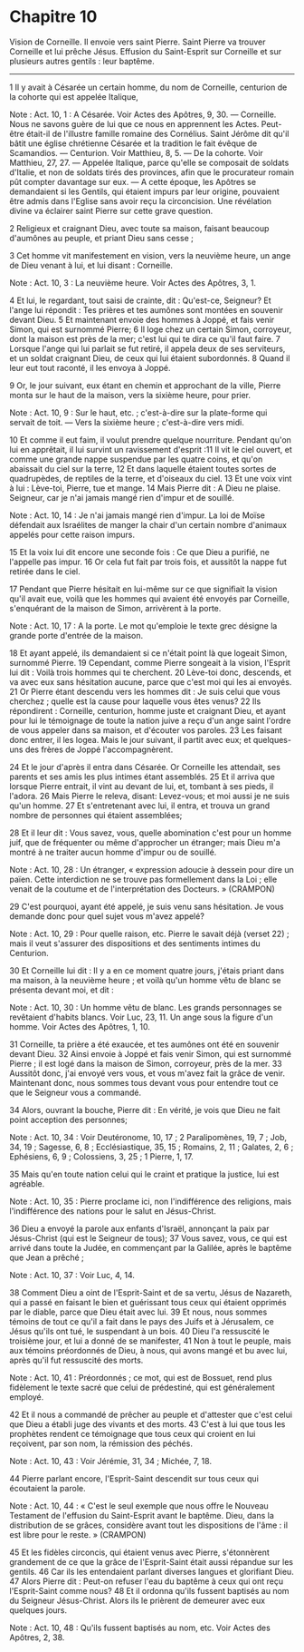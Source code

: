 # Chapitre 10

Vision de Corneille.
Il envoie vers saint Pierre.
Saint Pierre va trouver Corneille et lui prêche Jésus.
Effusion du Saint-Esprit sur Corneille et sur plusieurs autres gentils : leur baptême.

***

1 Il y avait à Césarée un certain homme, du nom de Corneille, centurion de la cohorte qui est appelée Italique,

<span class="bible-note">Note : </span> Act. 10, 1 : A Césarée. Voir Actes des Apôtres, 9, 30. ― Corneille. Nous ne savons guère de lui que ce nous en apprennent les Actes. Peut-être était-il de l'illustre famille romaine des Cornélius. Saint Jérôme dit qu'il bâtit une église chrétienne Césarée et la tradition le fait évêque de Scamandios. ― Centurion. Voir Matthieu, 8, 5. ― De la cohorte. Voir Matthieu, 27, 27. ― Appelée Italique, parce qu'elle se composait de soldats d'Italie, et non de soldats tirés des provinces, afin que le procurateur romain pût compter davantage sur eux. ― A cette époque, les Apôtres se demandaient si les Gentils, qui étaient impurs par leur origine, pouvaient être admis dans l'Eglise sans avoir reçu la circoncision. Une révélation divine va éclairer saint Pierre sur cette grave question.

2 Religieux et craignant Dieu, avec toute sa maison, faisant beaucoup d'aumônes au peuple, et priant Dieu sans cesse ;


3 Cet homme vit manifestement en vision, vers la neuvième heure, un ange de Dieu venant à lui, et lui disant : Corneille.

<span class="bible-note">Note : </span> Act. 10, 3 : La neuvième heure. Voir Actes des Apôtres, 3, 1.

4 Et lui, le regardant, tout saisi de crainte, dit : Qu'est-ce, Seigneur? Et l'ange lui répondit : Tes prières et tes aumônes sont montées en souvenir devant Dieu. 5 Et maintenant envoie des hommes à Joppé, et fais venir Simon, qui est surnommé Pierre; 6 Il loge chez un certain Simon, corroyeur, dont la maison est près de la mer; c'est lui qui te dira ce qu'il faut faire. 7 Lorsque l'ange qui lui parlait se fut retiré, il appela deux de ses serviteurs, et un soldat craignant Dieu, de ceux qui lui étaient subordonnés. 8 Quand il leur eut tout raconté, il les envoya à Joppé.


9 Or, le jour suivant, eux étant en chemin et approchant de la ville, Pierre monta sur le haut de la maison, vers la sixième heure, pour prier.

<span class="bible-note">Note : </span> Act. 10, 9 : Sur le haut, etc. ; c'est-à-dire sur la plate-forme qui servait de toit. ― Vers la sixième heure ; c'est-à-dire vers midi.

10 Et comme il eut faim, il voulut prendre quelque nourriture. Pendant qu'on lui en apprêtait, il lui survint un ravissement d'esprit :11 Il vit le ciel ouvert, et comme une grande nappe suspendue par les quatre coins, et qu'on abaissait du ciel sur la terre, 12 Et dans laquelle étaient toutes sortes de quadrupèdes, de reptiles de la terre, et d'oiseaux du ciel. 13 Et une voix vint à lui : Lève-toi, Pierre, tue et mange. 14 Mais Pierre dit : A Dieu ne plaise. Seigneur, car je n'ai jamais mangé rien d'impur et de souillé.

<span class="bible-note">Note : </span> Act. 10, 14 : Je n'ai jamais mangé rien d'impur. La loi de Moïse défendait aux Israélites de manger la chair d'un certain nombre d'animaux appelés pour cette raison impurs.

15 Et la voix lui dit encore une seconde fois : Ce que Dieu a purifié, ne l'appelle pas impur. 16 Or cela fut fait par trois fois, et aussitôt la nappe fut retirée dans le ciel.


17 Pendant que Pierre hésitait en lui-même sur ce que signifiait la vision qu'il avait eue, voilà que les hommes qui avaient été envoyés par Corneille, s'enquérant de la maison de Simon, arrivèrent à la porte.

<span class="bible-note">Note : </span> Act. 10, 17 : A la porte. Le mot qu'emploie le texte grec désigne la grande porte d'entrée de la maison.

18 Et ayant appelé, ils demandaient si ce n'était point là que logeait Simon, surnommé Pierre. 19 Cependant, comme Pierre songeait à la vision, l'Esprit lui dit : Voilà trois hommes qui te cherchent. 20 Lève-toi donc, descends, et va avec eux sans hésitation aucune, parce que c'est moi qui les ai envoyés. 21 Or Pierre étant descendu vers les hommes dit : Je suis celui que vous cherchez ; quelle est la cause pour laquelle vous êtes venus? 22 Ils répondirent : Corneille, centurion, homme juste et craignant Dieu, et ayant pour lui le témoignage de toute la nation juive a reçu d'un ange saint l'ordre de vous appeler dans sa maison, et d'écouter vos paroles. 23 Les faisant donc entrer, il les logea. Mais le jour suivant, il partit avec eux; et quelques-uns des frères de Joppé l'accompagnèrent.


24 Et le jour d'après il entra dans Césarée. Or Corneille les attendait, ses parents et ses amis les plus intimes étant assemblés. 25 Et il arriva que lorsque Pierre entrait, il vint au devant de lui, et, tombant à ses pieds, il l'adora. 26 Mais Pierre le releva, disant: Levez-vous; et moi aussi je ne suis qu'un homme. 27 Et s'entretenant avec lui, il entra, et trouva un grand nombre de personnes qui étaient assemblées;


28 Et il leur dit : Vous savez, vous, quelle abomination c'est pour un homme juif, que de fréquenter ou même d'approcher un étranger; mais Dieu m'a montré à ne traiter aucun homme d'impur ou de souillé.

<span class="bible-note">Note : </span> Act. 10, 28 : Un étranger, « expression adoucie à dessein pour dire un païen. Cette interdiction ne se trouve pas formellement dans la Loi ; elle venait de la coutume et de l'interprétation des Docteurs. » (CRAMPON)

29 C'est pourquoi, ayant été appelé, je suis venu sans hésitation. Je vous demande donc pour quel sujet vous m'avez appelé?

<span class="bible-note">Note : </span> Act. 10, 29 : Pour quelle raison, etc. Pierre le savait déjà (verset 22) ; mais il veut s'assurer des dispositions et des sentiments intimes du Centurion.


30 Et Corneille lui dit : Il y a en ce moment quatre jours, j'étais priant dans ma maison, à la neuvième heure ; et voilà qu'un homme vêtu de blanc se présenta devant moi, et dit :

<span class="bible-note">Note : </span> Act. 10, 30 : Un homme vêtu de blanc. Les grands personnages se revêtaient d'habits blancs. Voir Luc, 23, 11. Un ange sous la figure d'un homme. Voir Actes des Apôtres, 1, 10.


31 Corneille, ta prière a été exaucée, et tes aumônes ont été en souvenir devant Dieu. 32 Ainsi envoie à Joppé et fais venir Simon, qui est surnommé Pierre ; il est logé dans la maison de Simon, corroyeur, près de la mer. 33 Aussitôt donc, j'ai envoyé vers vous, et vous m'avez fait la grâce de venir. Maintenant donc, nous sommes tous devant vous pour entendre tout ce que le Seigneur vous a commandé.


34 Alors, ouvrant la bouche, Pierre dit : En vérité, je vois que Dieu ne fait point acception des personnes;

<span class="bible-note">Note : </span> Act. 10, 34 : Voir Deutéronome, 10, 17 ; 2 Paralipomènes, 19, 7 ; Job, 34, 19 ; Sagesse, 6, 8 ; Ecclésiastique, 35, 15 ; Romains, 2, 11 ; Galates, 2, 6 ; Ephésiens, 6, 9 ; Colossiens, 3, 25 ; 1 Pierre, 1, 17.

35 Mais qu'en toute nation celui qui le craint et pratique la justice, lui est agréable.

<span class="bible-note">Note : </span> Act. 10, 35 : Pierre proclame ici, non l'indifférence des religions, mais l'indifférence des nations pour le salut en Jésus-Christ.

36 Dieu a envoyé la parole aux enfants d'Israël, annonçant la paix par Jésus-Christ (qui est le Seigneur de tous); 37 Vous savez, vous, ce qui est arrivé dans toute la Judée, en commençant par la Galilée, après le baptême que Jean a prêché ;

<span class="bible-note">Note : </span> Act. 10, 37 : Voir Luc, 4, 14.

38 Comment Dieu a oint de l'Esprit-Saint et de sa vertu, Jésus de Nazareth, qui a passé en faisant le bien et guérissant tous ceux qui étaient opprimés par le diable, parce que Dieu était avec lui. 39 Et nous, nous sommes témoins de tout ce qu'il a fait dans le pays des Juifs et à Jérusalem, ce Jésus qu'ils ont tué, le suspendant à un bois. 40 Dieu l'a ressuscité le troisième jour, et lui a donné de se manifester, 41 Non à tout le peuple, mais aux témoins préordonnés de Dieu, à nous, qui avons mangé et bu avec lui, après qu'il fut ressuscité des morts.

<span class="bible-note">Note : </span> Act. 10, 41 : Préordonnés ; ce mot, qui est de Bossuet, rend plus fidèlement le texte sacré que celui de prédestiné, qui est généralement employé.

42 Et il nous a commandé de prêcher au peuple et d'attester que c'est celui que Dieu a établi juge des vivants et des morts. 43 C'est à lui que tous les prophètes rendent ce témoignage que tous ceux qui croient en lui reçoivent, par son nom, la rémission des péchés.

<span class="bible-note">Note : </span> Act. 10, 43 : Voir Jérémie, 31, 34 ; Michée, 7, 18.


44 Pierre parlant encore, l'Esprit-Saint descendit sur tous ceux qui écoutaient la parole.

<span class="bible-note">Note : </span> Act. 10, 44 : « C'est le seul exemple que nous offre le Nouveau Testament de l'effusion du Saint-Esprit avant le baptême. Dieu, dans la distribution de se grâces, considère avant tout les dispositions de l'âme : il est libre pour le reste. » (CRAMPON)

45 Et les fidèles circoncis, qui étaient venus avec Pierre, s'étonnèrent grandement de ce que la grâce de l'Esprit-Saint était aussi répandue sur les gentils. 46 Car ils les entendaient parlant diverses langues et glorifiant Dieu. 47 Alors Pierre dit : Peut-on refuser l'eau du baptême à ceux qui ont reçu l'Esprit-Saint comme nous? 48 Et il ordonna qu'ils fussent baptisés au nom du Seigneur Jésus-Christ. Alors ils le prièrent de demeurer avec eux quelques jours.

<span class="bible-note">Note : </span> Act. 10, 48 : Qu'ils fussent baptisés au nom, etc. Voir Actes des Apôtres, 2, 38.


